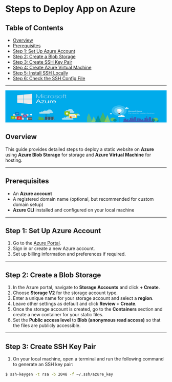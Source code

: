 # Steps to Deploy App on Azure

## Table of Contents

- [Overview](#overview)
- [Prerequisites](#prerequisites)
- [Step 1: Set Up Azure Account](#step-1-set-up-azure-account)
- [Step 2: Create a Blob Storage](#step-2-create-a-blob-storage)
- [Step 3: Create SSH Key Pair](#step-3-create-ssh-key-pair)
- [Step 4: Create Azure Virtual Machine](#step-4-create-azure-virtual-machine)
- [Step 5: Install SSH Locally](#step-5-install-ssh-locally)
- [Step 6: Check the SSH Config File](#step-6-check-the-ssh-config-file)

---


<img src="../Images/R.jpg" alt="Azure Logo" width="100%" height="100px" />


## Overview

This guide provides detailed steps to deploy a static website on **Azure** using **Azure Blob Storage** for storage and **Azure Virtual Machine** for hosting.

---

## Prerequisites

- An **Azure account**
- A registered domain name (optional, but recommended for custom domain setup)
- **Azure CLI** installed and configured on your local machine

---


## Step 1: Set Up Azure Account

1. Go to the [Azure Portal](https://portal.azure.com/).
2. Sign in or create a new Azure account.
3. Set up billing information and preferences if required.

---

## Step 2: Create a Blob Storage

1. In the Azure portal, navigate to **Storage Accounts** and click **+ Create**.
2. Choose **Storage V2** for the storage account type.
3. Enter a unique name for your storage account and select a **region**.
4. Leave other settings as default and click **Review + Create**.
5. Once the storage account is created, go to the **Containers** section and create a new container for your static files.
6. Set the **Public access level** to **Blob (anonymous read access)** so that the files are publicly accessible.

---

## Step 3: Create SSH Key Pair

1. On your local machine, open a terminal and run the following command to generate an SSH key pair:

```bash
$ ssh-keygen -t rsa -b 2048 -f ~/.ssh/azure_key
````